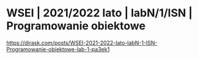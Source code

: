 # WSEI | 2021/2022 lato | labN/1/ISN | Programowanie obiektowe

https://dirask.com/posts/WSEI-2021-2022-lato-labN-1-ISN-Programowanie-obiektowe-lab-1-pa3ek1